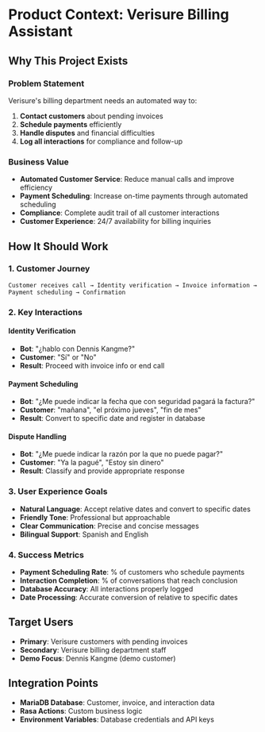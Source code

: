 # Product Context: Verisure Billing Assistant

## Why This Project Exists

### Problem Statement
Verisure's billing department needs an automated way to:
1. **Contact customers** about pending invoices
2. **Schedule payments** efficiently
3. **Handle disputes** and financial difficulties
4. **Log all interactions** for compliance and follow-up

### Business Value
- **Automated Customer Service**: Reduce manual calls and improve efficiency
- **Payment Scheduling**: Increase on-time payments through automated scheduling
- **Compliance**: Complete audit trail of all customer interactions
- **Customer Experience**: 24/7 availability for billing inquiries

## How It Should Work

### 1. Customer Journey
```
Customer receives call → Identity verification → Invoice information → Payment scheduling → Confirmation
```

### 2. Key Interactions

#### Identity Verification
- **Bot**: "¿hablo con Dennis Kangme?"
- **Customer**: "Sí" or "No"
- **Result**: Proceed with invoice info or end call

#### Payment Scheduling
- **Bot**: "¿Me puede indicar la fecha que con seguridad pagará la factura?"
- **Customer**: "mañana", "el próximo jueves", "fin de mes"
- **Result**: Convert to specific date and register in database

#### Dispute Handling
- **Bot**: "¿Me puede indicar la razón por la que no puede pagar?"
- **Customer**: "Ya la pagué", "Estoy sin dinero"
- **Result**: Classify and provide appropriate response

### 3. User Experience Goals
- **Natural Language**: Accept relative dates and convert to specific dates
- **Friendly Tone**: Professional but approachable
- **Clear Communication**: Precise and concise messages
- **Bilingual Support**: Spanish and English

### 4. Success Metrics
- **Payment Scheduling Rate**: % of customers who schedule payments
- **Interaction Completion**: % of conversations that reach conclusion
- **Database Accuracy**: All interactions properly logged
- **Date Processing**: Accurate conversion of relative to specific dates

## Target Users
- **Primary**: Verisure customers with pending invoices
- **Secondary**: Verisure billing department staff
- **Demo Focus**: Dennis Kangme (demo customer)

## Integration Points
- **MariaDB Database**: Customer, invoice, and interaction data
- **Rasa Actions**: Custom business logic
- **Environment Variables**: Database credentials and API keys 